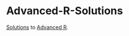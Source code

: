 # Advanced-R-Solutions

[Solutions](https://advanced-r-solutions.rbind.io/) to [Advanced R](https://adv-r.hadley.nz/).
